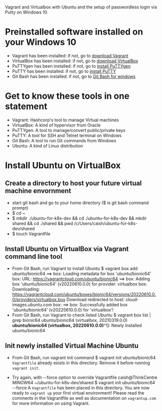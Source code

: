 Vagrant and Virtualbox with Ubuntu and the setup of passwordless login via Putty on Windows 10

# Preinstalled software installed on your Windows 10
- Vagrant has been installed: if not, go to [download Vagrant](https://www.vagrantup.com/downloads)
- VirtualBox has been installed: if not, go to [download VirtualBox](https://www.virtualbox.org/wiki/Downloads)
- PuTTYgen has been installed: if not, go to [install PuTTYgen](https://www.puttygen.com/)
- PuTTY has been installed: if not, go to [install PuTTY](https://www.putty.org/)
- Git Bash has been installed: if not, go to [Git Bash for windows](https://gitforwindows.org/)

#  Get to know these tools in one statement
- Vagrant: Hashcorp's tool to manage Virtual machines
- VirtualBox: A kind of hypervisor from Oracle
- PuTTYgen: A tool to manage/convert public/private keys
- PuTTY: A tool for SSH and Telnet terminal on Windows
- Git Bash: A tool to run Git commands from Windows
- Ubuntu: A kind of Linux distribution

# Install Ubuntu on VirtualBox 

## Create a directory to host your future virtual machine envornment

  - start git bash and go to your home directory ($ is git bash command prompt)
  - $ cd ~
  - $ mkdir ./ubuntu-for-k8s-dev && cd ./ubuntu-for-k8s-dev && mkdir shared && cd ./shared && pwd
    /c/Users/caish/ubuntu-for-k8s-dev/shared
  - $ touch Vagrantfile
## Install Ubuntu on VirtualBox via Vagrant command line tool
  - From Git Bash, run Vagrant to install Ubuntu
    $ vagrant box add ubuntu/bionic64
    ==> box: Loading metadata for box 'ubuntu/bionic64'
        box: URL: https://vagrantcloud.com/ubuntu/bionic64
    ==> box: Adding box 'ubuntu/bionic64' (v20220610.0.0) for provider: virtualbox
        box: Downloading: https://vagrantcloud.com/ubuntu/boxes/bionic64/versions/20220610.0.0/providers/virtualbox.box
    Download redirected to host: cloud-images.ubuntu.com
        box:
    ==> box: Successfully added box 'ubuntu/bionic64' (v20220610.0.0) for 'virtualbox'!
  - From Git Bash, run Vagrant to check listed Ubuntu
    $ vagrant box list | grep bionic64
    ubuntu/bionic64 (virtualbox, 20210319.0.0)
    **ubuntu/bionic64 (virtualbox, 20220610.0.0)**^1]: Newly installed ubuntu/bionic64
## Init newly installed Virtual Machine Ubuntu   
  - From Git Bash, run vagrant init command
    $ vagrant init ubuntu/bionic64
    `Vagrantfile` already exists in this directory. Remove it before
     running `vagrant init`.

  - Try again, with --force option to override Vagrantfile
    caish@ThinkCentre MINGW64 ~/ubuntu-for-k8s-dev/shared
    $ vagrant init ubuntu/bionic64 --force
    A `Vagrantfile` has been placed in this directory. You are now
    ready to `vagrant up` your first virtual environment! Please read
    the comments in the Vagrantfile as well as documentation on
    `vagrantup.com` for more information on using Vagrant.






